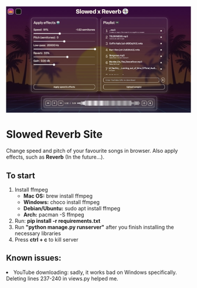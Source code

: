 ![interface](interface.jpeg)
<h1>Slowed Reverb Site</h1>
Change speed and pitch of your favourite songs in browser. Also apply effects, such as <b>Reverb</b> (In the future...).

<h2>To start</h2>
<ol>
  <li>Install ffmpeg
    <ul>
      <li><b>Mac OS:</b> brew install ffmpeg</li>
      <li><b>Windows:</b> choco install ffmpeg</li>
      <li><b>Debian/Ubuntu:</b> sudo apt install ffmpeg</li>
      <li><b>Arch:</b> pacman -S ffmpeg</li>
    </ul>
  </li>
  <li>Run: <b>pip install -r requirements.txt</b></li>
  <li>Run <b>"python manage.py runserver"</b> after you finish installing the necessary libraries</li>
  <li>Press <b>ctrl + c</b> to kill server</li>
</ol>

<h2>Known issues:</h2>
<bl>
  <li>YouTube downloading: sadly, it works bad on Windows specifically. Deleting lines 237-240 in views.py helped me. </li>
</bl>

